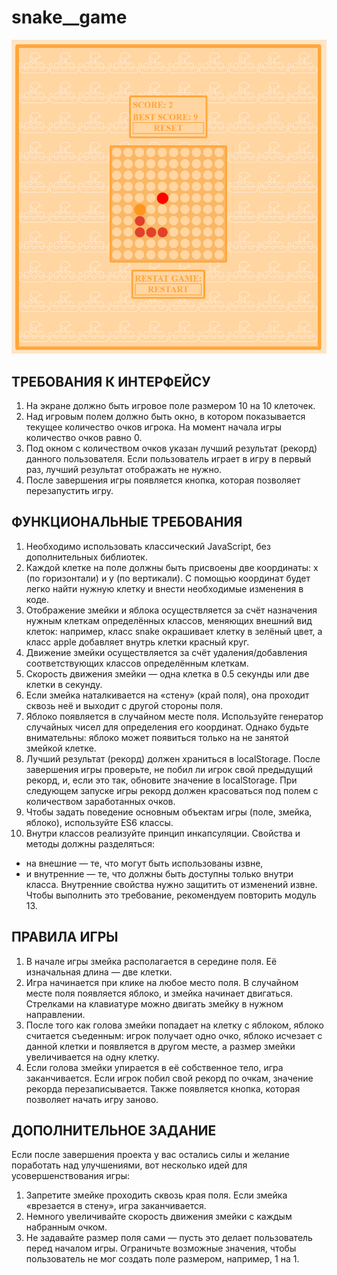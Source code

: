# snake__game

<img src="https://github.com/Kiyrus/snake_game/blob/c2697b83904a2649e737e18d882a4fc24af89491/previev.png">

## ТРЕБОВАНИЯ К ИНТЕРФЕЙСУ

1. На экране должно быть игровое поле размером 10 на 10 клеточек.
2. Над игровым полем должно быть окно, в котором показывается текущее количество очков игрока. На момент начала игры количество очков равно 0.
3. Под окном с количеством очков указан лучший результат (рекорд) данного пользователя. Если пользователь играет в игру в первый раз, лучший результат отображать не нужно.
4. После завершения игры появляется кнопка, которая позволяет перезапустить игру.

## ФУНКЦИОНАЛЬНЫЕ ТРЕБОВАНИЯ

1. Необходимо использовать классический JavaScript, без дополнительных библиотек.
2. Каждой клетке на поле должны быть присвоены две координаты: x (по горизонтали) и y (по вертикали). С помощью координат будет легко найти нужную клетку и внести необходимые изменения в коде.
3. Отображение змейки и яблока осуществляется за счёт назначения нужным клеткам определённых классов, меняющих внешний вид клеток: например, класс snake окрашивает клетку в зелёный цвет, а класс apple добавляет внутрь клетки красный круг.
4. Движение змейки осуществляется за счёт удаления/добавления соответствующих классов определённым клеткам.
5. Скорость движения змейки — одна клетка в 0.5 секунды или две клетки в секунду.
6. Если змейка наталкивается на «стену» (край поля), она проходит сквозь неё и выходит с другой стороны поля.
7. Яблоко появляется в случайном месте поля. Используйте генератор случайных чисел для определения его координат. Однако будьте внимательны: яблоко может появиться только на не занятой змейкой клетке.
8. Лучший результат (рекорд) должен храниться в localStorage. После завершения игры проверьте, не побил ли игрок свой предыдущий рекорд, и, если это так, обновите значение в localStorage. При следующем запуске игры рекорд должен красоваться под полем с количеством заработанных очков.
9. Чтобы задать поведение основным объектам игры (поле, змейка, яблоко), используйте ES6 классы.
10. Внутри классов реализуйте принцип инкапсуляции. Свойства и методы должны разделяться:
  - на внешние — те, что могут быть использованы извне,
  - и внутренние — те, что должны быть доступны только внутри класса.
Внутренние свойства нужно защитить от изменений извне. Чтобы выполнить это требование, рекомендуем повторить модуль 13.

## ПРАВИЛА ИГРЫ

1. В начале игры змейка располагается в середине поля. Её изначальная длина — две клетки.
2. Игра начинается при клике на любое место поля. В случайном месте поля появляется яблоко, и змейка начинает двигаться. Стрелками на клавиатуре можно двигать змейку в нужном направлении.
3. После того как голова змейки попадает на клетку с яблоком, яблоко считается съеденным: игрок получает одно очко, яблоко исчезает с данной клетки и появляется в другом месте, а размер змейки увеличивается на одну клетку.
4. Если голова змейки упирается в её собственное тело, игра заканчивается. Если игрок побил свой рекорд по очкам, значение рекорда перезаписывается. Также появляется кнопка, которая позволяет начать игру заново.

## ДОПОЛНИТЕЛЬНОЕ ЗАДАНИЕ
Если после завершения проекта у вас остались силы и желание поработать над улучшениями, вот несколько идей для усовершенствования игры:

1. Запретите змейке проходить сквозь края поля. Если змейка «врезается в стену», игра заканчивается.
2. Немного увеличивайте скорость движения змейки с каждым набранным очком.
3. Не задавайте размер поля сами — пусть это делает пользователь перед началом игры. Ограничьте возможные значения, чтобы пользователь не мог создать поле размером, например, 1 на 1.
